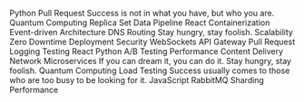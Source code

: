 Python Pull Request Success is not in what you have, but who you are. Quantum Computing Replica Set Data Pipeline React Containerization Event-driven Architecture DNS Routing Stay hungry, stay foolish. Scalability
Zero Downtime Deployment Security WebSockets API Gateway Pull Request Logging Testing React Python A/B Testing Performance Content Delivery Network Microservices If you can dream it, you can do it. Stay hungry, stay foolish.
Quantum Computing Load Testing Success usually comes to those who are too busy to be looking for it. JavaScript RabbitMQ Sharding Performance
